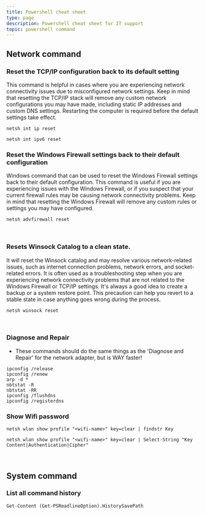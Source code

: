 ```yaml
---
title: Powershell cheat sheet
type: page
description: Powershell cheat sheet for IT support
topic: powershell command
---
```


## Network command

### Reset the TCP/IP configuration back to its default setting
This command is helpful in cases where you are experiencing network connectivity issues due to misconfigured network settings. Keep in mind that resetting the TCP/IP stack will remove any custom network configurations you may have made, including static IP addresses and custom DNS settings. Restarting the computer is required before the default settings take effect.
```
netsh int ip reset
```
```
netsh int ipv6 reset
```

### Reset the Windows Firewall settings back to their default configuration​
Windows command that can be used to reset the Windows Firewall settings back to their default configuration. This command is useful if you are experiencing issues with the Windows Firewall, or if you suspect that your current firewall rules may be causing network connectivity problems. Keep in mind that resetting the Windows Firewall will remove any custom rules or settings you may have configured.
```
netsh advfirewall reset
```
​
### Resets Winsock Catalog to a clean state. 
It will reset the Winsock catalog and may resolve various network-related issues, such as internet connection problems, network errors, and socket-related errors. It is often used as a troubleshooting step when you are experiencing network connectivity problems that are not related to the Windows Firewall or TCP/IP settings. It's always a good idea to create a backup or a system restore point. This precaution can help you revert to a stable state in case anything goes wrong during the process.
```
netsh winsock reset
```
​
### Diagnose and Repair
- These commands should do the same things as the 'Diagnose and Repair' for the network adapter, but is WAY faster!
```
ipconfig /release
ipconfig /renew
arp -d *
nbtstat -R
nbtstat -RR
ipconfig /flushdns
ipconfig /registerdns
```

### Show Wifi password
```
netsh wlan show profile "<wifi-name>" key=clear | findstr Key
```
```
netsh wlan show profile "<wifi-name>" key=clear | Select-String "Key Content|Authentication|Cipher"
```
​
## System command

### List all command history
```
Get-Content (Get-PSReadlineOption).HistorySavePath
```